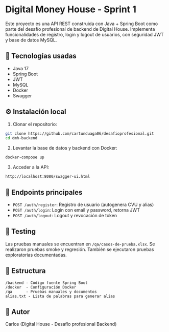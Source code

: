 # Digital Money House - Sprint 1

Este proyecto es una API REST construida con Java + Spring Boot como parte del desafío profesional de backend de Digital House. Implementa funcionalidades de registro, login y logout de usuarios, con seguridad JWT y base de datos MySQL.

## 🚀 Tecnologías usadas

- Java 17
- Spring Boot
- JWT
- MySQL
- Docker
- Swagger

## ⚙️ Instalación local

1. Clonar el repositorio:
```bash
git clone https://github.com/cartunduaga06/desafioprofesional.git
cd dmh-backend
```

2. Levantar la base de datos y backend con Docker:
```bash
docker-compose up
```

3. Acceder a la API:
```
http://localhost:8080/swagger-ui.html
```

## 🔐 Endpoints principales

- `POST /auth/register`: Registro de usuario (autogenera CVU y alias)
- `POST /auth/login`: Login con email y password, retorna JWT
- `POST /auth/logout`: Logout y revocación de token

## 🧪 Testing

Las pruebas manuales se encuentran en `/qa/casos-de-prueba.xlsx`. Se realizaron pruebas smoke y regresión. También se ejecutaron pruebas exploratorias documentadas.

## 📂 Estructura

```
/backend - Código fuente Spring Boot
/docker  - Configuración Docker
/qa      - Pruebas manuales y documentos
alias.txt - Lista de palabras para generar alias
```

## 📌 Autor

Carlos (Digital House - Desafío profesional Backend)
